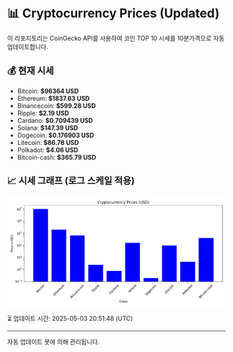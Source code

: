 
# 📊 Cryptocurrency Prices (Updated)

이 리포지토리는 CoinGecko API를 사용하여 코인 TOP 10 시세를 10분가격으로 자동 업데이트합니다.

## 💰 현재 시세
- Bitcoin: **$96364 USD**
- Ethereum: **$1837.63 USD**
- Binancecoin: **$599.28 USD**
- Ripple: **$2.19 USD**
- Cardano: **$0.709439 USD**
- Solana: **$147.39 USD**
- Dogecoin: **$0.176903 USD**
- Litecoin: **$86.78 USD**
- Polkadot: **$4.06 USD**
- Bitcoin-cash: **$365.79 USD**

## 📈 시세 그래프 (로그 스케일 적용)
![Crypto Prices](crypto_prices.png)

⏳ 업데이트 시간: 2025-05-03 20:51:48 (UTC)

---
자동 업데이트 봇에 의해 관리됩니다.
